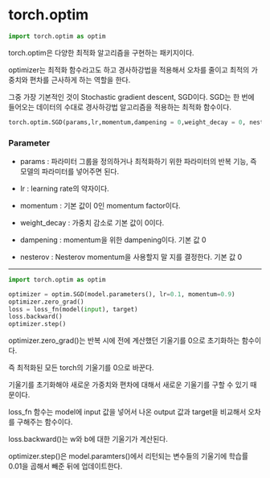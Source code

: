 # torch.optim

```python
import torch.optim as optim
```
torch.optim은 다양한 최적화 알고리즘을 구현하는 패키지이다.

optimizer는 최적화 함수라고도 하고 경사하강법을 적용해서 오차를 줄이고 최적의 가중치와 편차를 근사하게 하는 역할을 한다.

그중 가장 기본적인 것이 Stochastic gradient descent, SGD이다.
SGD는 한 번에 들어오는 데이터의 수대로 경사하강법 알고리즘을 적용하는 최적화 함수이다.
```python
torch.optim.SGD(params,lr,momentum,dampening = 0,weight_decay = 0, nesterov = False
```
### Parameter


- params : 파라미터 그룹을 정의하거나 최적화하기 위한 파라미터의 반복 기능, 즉 모델의 파라미터를 넣어주면 된다.

- Ir : learning rate의 약자이다.

- momentum : 기본 값이 0인 momentum factor이다.

- weight_decay :  가중치 감소로 기본 값이 0이다.

- dampening : momentum을 위한 dampening이다. 기본 값 0

- nesterov : Nesterov momentum을 사용할지 말 지를 결정한다. 기본 값 0 
* * *
```python
import torch.optim as optim

optimizer = optim.SGD(model.parameters(), lr=0.1, momentum=0.9)
optimizer.zero_grad()
loss = loss_fn(model(input), target)
loss.backward()
optimizer.step()
```


optimizer.zero_grad()는 반복 시에 전에 계산했던 기울기를 0으로 초기화하는 함수이다.

즉 최적화된 모든 torch의 기울기를 0으로 바꾼다.

기울기를 초기화해야 새로운 가중치와 편차에 대해서 새로운 기울기를 구할 수 있기 때문이다.


loss_fn 함수는 model에 input 값을 넣어서 나온 output 값과 target을 비교해서 오차를 구해주는 함수이다.

loss.backward()는 w와 b에 대한 기울기가 계산된다.

optimizer.step()은 model.paramters()에서 리턴되는 변수들의 기울기에 학습률 0.01을 곱해서 빼준 뒤에 업데이트한다.
